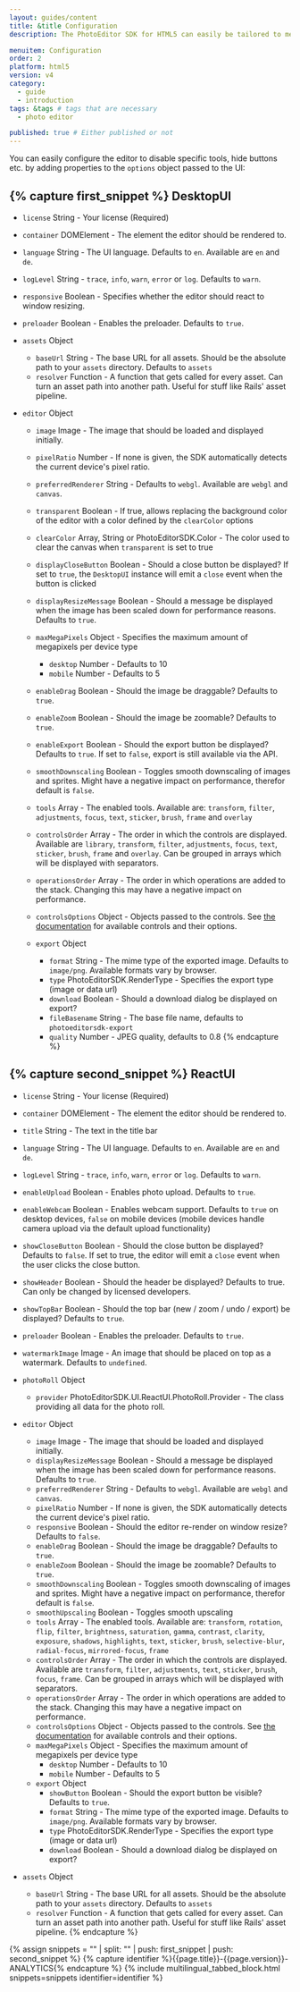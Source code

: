 ```yaml
---
layout: guides/content
title: &title Configuration
description: The PhotoEditor SDK for HTML5 can easily be tailored to meet your business needs. Learn how to swiftly create the editor your use-case requires.

menuitem: Configuration
order: 2
platform: html5
version: v4
category:
  - guide
  - introduction
tags: &tags # tags that are necessary
  - photo editor

published: true # Either published or not
---
```


<!--Check PhotoEditorDesktopUI.js in the sourcecode -->

You can easily configure the editor to disable specific tools, hide buttons etc. by adding properties
to the `options` object passed to the UI:

{% capture first_snippet %}
DesktopUI
---

  * `license` String - Your license (Required)
  * `container` DOMElement - The element the editor should be rendered to.
  * `language` String - The UI language. Defaults to `en`. Available are `en` and `de`.
  * `logLevel` String - `trace`, `info`, `warn`, `error` or `log`. Defaults to `warn`.
  * `responsive` Boolean - Specifies whether the editor should react to window resizing.
  * `preloader` Boolean - Enables the preloader. Defaults to `true`.

  * `assets` Object
    * `baseUrl` String - The base URL for all assets. Should be the absolute path to your `assets` directory. Defaults to `assets`
    * `resolver` Function - A function that gets called for every asset. Can turn an asset path into another path. Useful for stuff like Rails' asset pipeline.

  * `editor` Object
    * `image` Image - The image that should be loaded and displayed initially.
    * `pixelRatio` Number - If none is given, the SDK automatically detects the current device's pixel ratio.
    * `preferredRenderer` String - Defaults to `webgl`. Available are `webgl` and `canvas`.
    * `transparent` Boolean - If true, allows replacing the background color of the editor with a color defined by the `clearColor` options
    * `clearColor` Array, String or PhotoEditorSDK.Color - The color used to clear the canvas when `transparent` is set to true
    * `displayCloseButton` Boolean - Should a close button be displayed? If set to `true`, the `DesktopUI` instance will emit a `close` event when the button is clicked
    * `displayResizeMessage` Boolean - Should a message be displayed when the image has been scaled down for performance reasons. Defaults to `true`.
    * `maxMegaPixels` Object - Specifies the maximum amount of megapixels per device type
      * `desktop` Number - Defaults to 10
      * `mobile` Number - Defaults to 5
    * `enableDrag` Boolean - Should the image be draggable? Defaults to `true`.
    * `enableZoom` Boolean - Should the image be zoomable? Defaults to `true`.
    * `enableExport` Boolean - Should the export button be displayed? Defaults to `true`. If set to `false`, export is still available via the API.
    * `smoothDownscaling` Boolean - Toggles smooth downscaling of images and sprites. Might have a negative impact on performance, therefor default is `false`.
    * `tools` Array - The enabled tools. Available are: `transform`, `filter`, `adjustments`, `focus`, `text`, `sticker`, `brush`, `frame` and `overlay`
    * `controlsOrder` Array - The order in which the controls are displayed. Available are `library`, `transform`, `filter`, `adjustments`, `focus`, `text`, `sticker`, `brush`, `frame` and `overlay`. Can be grouped in arrays which will be displayed with separators.
    * `operationsOrder` Array - The order in which operations are added to the stack. Changing this may have a negative impact on performance.
    * `controlsOptions` Object - Objects passed to the controls. See [the documentation](https://docs.photoeditorsdk.com/apidocs/html5/v4/PhotoEditorSDK.UI.DesktopUI.Controls.html) for available controls and their options.

    * `export` Object
      * `format` String - The mime type of the exported image. Defaults to `image/png`. Available formats vary by browser.
      * `type` PhotoEditorSDK.RenderType - Specifies the export type (image or data url)
      * `download` Boolean - Should a download dialog be displayed on export?
      * `fileBasename` String - The base file name, defaults to `photoeditorsdk-export`
      * `quality` Number - JPEG quality, defaults to 0.8
{% endcapture %}

{% capture second_snippet %}
ReactUI
---

  * `license` String - Your license (Required)
  * `container` DOMElement - The element the editor should be rendered to.
  * `title` String - The text in the title bar
  * `language` String - The UI language. Defaults to `en`. Available are `en` and `de`.
  * `logLevel` String - `trace`, `info`, `warn`, `error` or `log`. Defaults to `warn`.
  * `enableUpload` Boolean - Enables photo upload. Defaults to `true`.
  * `enableWebcam` Boolean - Enables webcam support. Defaults to `true` on desktop devices, `false` on mobile devices (mobile devices handle camera upload via the default upload functionality)
  * `showCloseButton` Boolean - Should the close button be displayed? Defaults to `false`. If set to
    true, the editor will emit a `close` event when the user clicks the close button.
  * `showHeader` Boolean - Should the header be displayed? Defaults to true. Can only be changed by licensed developers.
  * `showTopBar` Boolean - Should the top bar (new / zoom / undo / export) be displayed? Defaults to `true`.
  * `preloader` Boolean - Enables the preloader. Defaults to `true`.
  * `watermarkImage` Image - An image that should be placed on top as a watermark. Defaults to `undefined`.


  * `photoRoll` Object
    * `provider` PhotoEditorSDK.UI.ReactUI.PhotoRoll.Provider - The class providing all data for the photo roll.

  * `editor` Object
    * `image` Image - The image that should be loaded and displayed initially.
    * `displayResizeMessage` Boolean - Should a message be displayed when the image has been scaled down for performance reasons. Defaults to `true`.
    * `preferredRenderer` String - Defaults to `webgl`. Available are `webgl` and `canvas`.
    * `pixelRatio` Number - If none is given, the SDK automatically detects the current device's pixel ratio.
    * `responsive` Boolean - Should the editor re-render on window resize? Defaults to `false`.
    * `enableDrag` Boolean - Should the image be draggable? Defaults to `true`.
    * `enableZoom` Boolean - Should the image be zoomable? Defaults to `true`.
    * `smoothDownscaling` Boolean - Toggles smooth downscaling of images and sprites. Might have a negative impact on performance, therefor default is `false`.
    * `smoothUpscaling` Boolean - Toggles smooth upscaling
    * `tools` Array - The enabled tools. Available are: `transform`, `rotation`, `flip`, `filter`, `brightness`, `saturation`, `gamma`, `contrast`, `clarity`, `exposure`, `shadows`, `highlights`, `text`, `sticker`, `brush`, `selective-blur`, `radial-focus`, `mirrored-focus`, `frame`
    * `controlsOrder` Array - The order in which the controls are displayed. Available are `transform`, `filter`, `adjustments`, `text`, `sticker`, `brush`, `focus`, `frame`. Can be grouped in arrays which will be displayed with separators.
    * `operationsOrder` Array - The order in which operations are added to the stack. Changing this may have a negative impact on performance.
    * `controlsOptions` Object - Objects passed to the controls. See [the documentation](https://docs.photoeditorsdk.com/apidocs/html5/v4/PhotoEditorSDK.UI.DesktopUI.Controls.html) for available controls and their options.
    * `maxMegaPixels` Object - Specifies the maximum amount of megapixels per device type
      * `desktop` Number - Defaults to 10
      * `mobile` Number - Defaults to 5
    * `export` Object
      * `showButton` Boolean - Should the export button be visible? Defaults to `true`.
      * `format` String - The mime type of the exported image. Defaults to `image/png`. Available formats vary by browser.
      * `type` PhotoEditorSDK.RenderType - Specifies the export type (image or data url)
      * `download` Boolean - Should a download dialog be displayed on export?
  * `assets` Object
    * `baseUrl` String - The base URL for all assets. Should be the absolute path to your `assets` directory. Defaults to `assets`
    * `resolver` Function - A function that gets called for every asset. Can turn an asset path into another path. Useful for stuff like Rails' asset pipeline.
    {% endcapture %}

{% assign snippets = "" | split: "" | push: first_snippet | push: second_snippet %}
{% capture identifier %}{{page.title}}-{{page.version}}-ANALYTICS{% endcapture %}
{% include multilingual_tabbed_block.html snippets=snippets identifier=identifier %}
